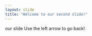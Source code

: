 ```yaml
---
layout: slide
title: "Welcome to our second slide!"
---
```

our slide
Use the left arrow to go back!
